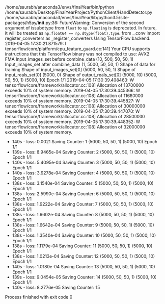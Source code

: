 /home/saurabh/anaconda3/envs/finalYear/bin/python /home/saurabh/Desktop/FinalYearProject/PythonClient/HandDetector.py
/home/saurabh/anaconda3/envs/finalYear/lib/python3.5/site-packages/h5py/__init__.py:36: FutureWarning: Conversion of the second argument of issubdtype from `float` to `np.floating` is deprecated. In future, it will be treated as `np.float64 == np.dtype(float).type`.
  from ._conv import register_converters as _register_converters
Using TensorFlow backend.
2019-04-05 17:30:21.871579: I tensorflow/core/platform/cpu_feature_guard.cc:141] Your CPU supports instructions that this TensorFlow binary was not compiled to use: AVX2 FMA
Input_images_set before combine_data  (10, 500, 50, 50, 1)
Input_images_set after combine_data  (1, 5000, 50, 50, 1)
Shape of data for training
Shape of input_images_set[0]  (5000, 50, 50, 1)
Shape of input_reals_set[0]  (5000, 0)
Shape of output_reals_set[0]  (5000, 10)
(5000, 50, 50, 1)
(5000, 10)
Epoch 1/1
2019-04-05 17:30:39.408463: W tensorflow/core/framework/allocator.cc:108] Allocation of 13700000 exceeds 10% of system memory.
2019-04-05 17:30:39.445366: W tensorflow/core/framework/allocator.cc:108] Allocation of 11680000 exceeds 10% of system memory.
2019-04-05 17:30:39.445827: W tensorflow/core/framework/allocator.cc:108] Allocation of 30000000 exceeds 10% of system memory.
2019-04-05 17:30:39.447070: W tensorflow/core/framework/allocator.cc:108] Allocation of 28500000 exceeds 10% of system memory.
2019-04-05 17:30:39.448352: W tensorflow/core/framework/allocator.cc:108] Allocation of 32000000 exceeds 10% of system memory.
 - 140s - loss: 0.0021
Saving Counter:  1
(5000, 50, 50, 1)
(5000, 10)
Epoch 1/1
 - 139s - loss: 8.9465e-04
Saving Counter:  2
(5000, 50, 50, 1)
(5000, 10)
Epoch 1/1
 - 140s - loss: 5.4095e-04
Saving Counter:  3
(5000, 50, 50, 1)
(5000, 10)
Epoch 1/1
 - 140s - loss: 3.9278e-04
Saving Counter:  4
(5000, 50, 50, 1)
(5000, 10)
Epoch 1/1
 - 138s - loss: 3.1540e-04
Saving Counter:  5
(5000, 50, 50, 1)
(5000, 10)
Epoch 1/1
 - 138s - loss: 2.5990e-04
Saving Counter:  6
(5000, 50, 50, 1)
(5000, 10)
Epoch 1/1
 - 138s - loss: 1.9222e-04
Saving Counter:  7
(5000, 50, 50, 1)
(5000, 10)
Epoch 1/1
 - 138s - loss: 1.6602e-04
Saving Counter:  8
(5000, 50, 50, 1)
(5000, 10)
Epoch 1/1
 - 138s - loss: 1.6642e-04
Saving Counter:  9
(5000, 50, 50, 1)
(5000, 10)
Epoch 1/1
 - 138s - loss: 1.3540e-04
Saving Counter:  10
(5000, 50, 50, 1)
(5000, 10)
Epoch 1/1
 - 138s - loss: 1.1179e-04
Saving Counter:  11
(5000, 50, 50, 1)
(5000, 10)
Epoch 1/1
 - 138s - loss: 1.0213e-04
Saving Counter:  12
(5000, 50, 50, 1)
(5000, 10)
Epoch 1/1
 - 140s - loss: 1.0180e-04
Saving Counter:  13
(5000, 50, 50, 1)
(5000, 10)
Epoch 1/1
 - 139s - loss: 9.0454e-05
Saving Counter:  14
(5000, 50, 50, 1)
(5000, 10)
Epoch 1/1
 - 140s - loss: 8.2776e-05
Saving Counter:  15

Process finished with exit code 0


